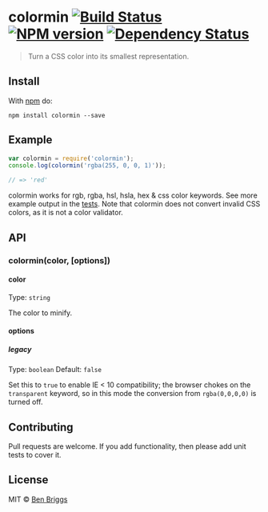 # colormin [![Build Status](https://travis-ci.org/ben-eb/colormin.svg?branch=master)][ci] [![NPM version](https://badge.fury.io/js/colormin.svg)][npm] [![Dependency Status](https://gemnasium.com/ben-eb/colormin.svg)][deps]

> Turn a CSS color into its smallest representation.

## Install

With [npm](https://npmjs.org/package/colormin) do:

```
npm install colormin --save
```


## Example

```js
var colormin = require('colormin');
console.log(colormin('rgba(255, 0, 0, 1)'));

// => 'red'
```

colormin works for rgb, rgba, hsl, hsla, hex & css color keywords. See more
example output in the [tests](src/__tests__/index.js). Note that colormin does
not convert invalid CSS colors, as it is not a color validator.


## API

### colormin(color, [options])

#### color

Type: `string`

The color to minify.

#### options

##### legacy

Type: `boolean`
Default: `false`

Set this to `true` to enable IE < 10 compatibility; the browser chokes on the
`transparent` keyword, so in this mode the conversion from `rgba(0,0,0,0)`
is turned off.

## Contributing

Pull requests are welcome. If you add functionality, then please add unit tests
to cover it.


## License

MIT © [Ben Briggs](http://beneb.info)

[ci]:   https://travis-ci.org/ben-eb/colormin
[deps]: https://gemnasium.com/ben-eb/colormin
[npm]:  http://badge.fury.io/js/colormin
